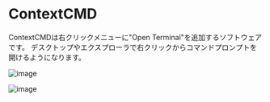 # ContextCMD
ContextCMDは右クリックメニューに"Open Terminal"を追加するソフトウェアです。
デスクトップやエクスプローラで右クリックからコマンドプロンプトを開けるようになります。

![image](https://user-images.githubusercontent.com/25288674/121782437-67d61f00-cbe4-11eb-8c99-0f91bb6cd13d.png)

![image](https://user-images.githubusercontent.com/25288674/121782426-5db42080-cbe4-11eb-9511-9069051c1404.png)
